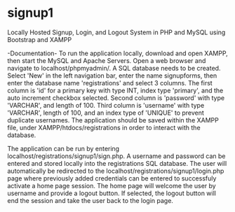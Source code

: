 # signup1
Locally Hosted Signup, Login, and Logout System in PHP and MySQL using Bootstrap and XAMPP

-Documentation-
To run the application locally, download and open XAMPP, then start the MySQL and Apache Servers. 
Open a web browser and navigate to localhost/phpmyadmin/.
A SQL database needs to be created. Select 'New' in the left navigation bar, enter the name signupforms, then enter the database name 'registrations' and select 3 columns.
The first column is 'id' for a primary key with type INT, index type 'primary', and the auto increment checkbox selected.
Second column is 'password' with type 'VARCHAR', and length of 100.
Third column is 'username' with type 'VARCHAR', length of 100, and an index type of 'UNIQUE' to prevent duplicate usernames.
The application should be saved within the XAMPP file, under XAMPP/htdocs/registrations in order to interact with the database.

The application can be run by entering localhost/registrations/signup1/sign.php. A username and password can be entered and stored locally into the registrations SQL database. 
The user will automatically be redirected to the localhost/registrations/signup1/login.php page where previously added credentials can be entered to successfuly activate a home page session.
The home page will welcome the user by username and provide a logout button. If selected, the logout button will end the session and take the user back to the login page. 
